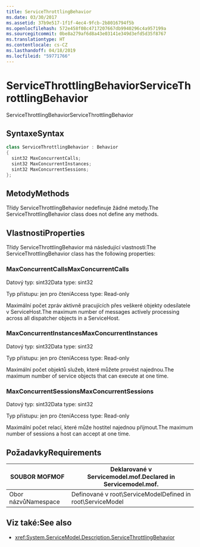 ```yaml
---
title: ServiceThrottlingBehavior
ms.date: 03/30/2017
ms.assetid: 37b9e517-1f1f-4ec4-9fcb-2b8016794f5b
ms.openlocfilehash: 572e458f08c4717207667db9940296c4a957199a
ms.sourcegitcommit: 0be8a279af6d8a43e03141e349d3efd5d35f8767
ms.translationtype: HT
ms.contentlocale: cs-CZ
ms.lasthandoff: 04/18/2019
ms.locfileid: "59771766"
---
```

# <a name="servicethrottlingbehavior"></a><span data-ttu-id="3f5f0-102">ServiceThrottlingBehavior</span><span class="sxs-lookup"><span data-stu-id="3f5f0-102">ServiceThrottlingBehavior</span></span>
<span data-ttu-id="3f5f0-103">ServiceThrottlingBehavior</span><span class="sxs-lookup"><span data-stu-id="3f5f0-103">ServiceThrottlingBehavior</span></span>  
  
## <a name="syntax"></a><span data-ttu-id="3f5f0-104">Syntaxe</span><span class="sxs-lookup"><span data-stu-id="3f5f0-104">Syntax</span></span>  
  
```csharp  
class ServiceThrottlingBehavior : Behavior  
{  
  sint32 MaxConcurrentCalls;  
  sint32 MaxConcurrentInstances;  
  sint32 MaxConcurrentSessions;  
};  
```  
  
## <a name="methods"></a><span data-ttu-id="3f5f0-105">Metody</span><span class="sxs-lookup"><span data-stu-id="3f5f0-105">Methods</span></span>  
 <span data-ttu-id="3f5f0-106">Třídy ServiceThrottlingBehavior nedefinuje žádné metody.</span><span class="sxs-lookup"><span data-stu-id="3f5f0-106">The ServiceThrottlingBehavior class does not define any methods.</span></span>  
  
## <a name="properties"></a><span data-ttu-id="3f5f0-107">Vlastnosti</span><span class="sxs-lookup"><span data-stu-id="3f5f0-107">Properties</span></span>  
 <span data-ttu-id="3f5f0-108">Třídy ServiceThrottlingBehavior má následující vlastnosti:</span><span class="sxs-lookup"><span data-stu-id="3f5f0-108">The ServiceThrottlingBehavior class has the following properties:</span></span>  
  
### <a name="maxconcurrentcalls"></a><span data-ttu-id="3f5f0-109">MaxConcurrentCalls</span><span class="sxs-lookup"><span data-stu-id="3f5f0-109">MaxConcurrentCalls</span></span>  
 <span data-ttu-id="3f5f0-110">Datový typ: sint32</span><span class="sxs-lookup"><span data-stu-id="3f5f0-110">Data type: sint32</span></span>  
  
 <span data-ttu-id="3f5f0-111">Typ přístupu: jen pro čtení</span><span class="sxs-lookup"><span data-stu-id="3f5f0-111">Access type: Read-only</span></span>  
  
 <span data-ttu-id="3f5f0-112">Maximální počet zpráv aktivně pracujících přes veškeré objekty odesílatele v ServiceHost.</span><span class="sxs-lookup"><span data-stu-id="3f5f0-112">The maximum number of messages actively processing across all dispatcher objects in a ServiceHost.</span></span>  
  
### <a name="maxconcurrentinstances"></a><span data-ttu-id="3f5f0-113">MaxConcurrentInstances</span><span class="sxs-lookup"><span data-stu-id="3f5f0-113">MaxConcurrentInstances</span></span>  
 <span data-ttu-id="3f5f0-114">Datový typ: sint32</span><span class="sxs-lookup"><span data-stu-id="3f5f0-114">Data type: sint32</span></span>  
  
 <span data-ttu-id="3f5f0-115">Typ přístupu: jen pro čtení</span><span class="sxs-lookup"><span data-stu-id="3f5f0-115">Access type: Read-only</span></span>  
  
 <span data-ttu-id="3f5f0-116">Maximální počet objektů služeb, které můžete provést najednou.</span><span class="sxs-lookup"><span data-stu-id="3f5f0-116">The maximum number of service objects that can execute at one time.</span></span>  
  
### <a name="maxconcurrentsessions"></a><span data-ttu-id="3f5f0-117">MaxConcurrentSessions</span><span class="sxs-lookup"><span data-stu-id="3f5f0-117">MaxConcurrentSessions</span></span>  
 <span data-ttu-id="3f5f0-118">Datový typ: sint32</span><span class="sxs-lookup"><span data-stu-id="3f5f0-118">Data type: sint32</span></span>  
  
 <span data-ttu-id="3f5f0-119">Typ přístupu: jen pro čtení</span><span class="sxs-lookup"><span data-stu-id="3f5f0-119">Access type: Read-only</span></span>  
  
 <span data-ttu-id="3f5f0-120">Maximální počet relací, které může hostitel najednou přijmout.</span><span class="sxs-lookup"><span data-stu-id="3f5f0-120">The maximum number of sessions a host can accept at one time.</span></span>  
  
## <a name="requirements"></a><span data-ttu-id="3f5f0-121">Požadavky</span><span class="sxs-lookup"><span data-stu-id="3f5f0-121">Requirements</span></span>  
  
|<span data-ttu-id="3f5f0-122">SOUBOR MOF</span><span class="sxs-lookup"><span data-stu-id="3f5f0-122">MOF</span></span>|<span data-ttu-id="3f5f0-123">Deklarované v Servicemodel.mof.</span><span class="sxs-lookup"><span data-stu-id="3f5f0-123">Declared in Servicemodel.mof.</span></span>|  
|---------|-----------------------------------|  
|<span data-ttu-id="3f5f0-124">Obor názvů</span><span class="sxs-lookup"><span data-stu-id="3f5f0-124">Namespace</span></span>|<span data-ttu-id="3f5f0-125">Definované v root\ServiceModel</span><span class="sxs-lookup"><span data-stu-id="3f5f0-125">Defined in root\ServiceModel</span></span>|  
  
## <a name="see-also"></a><span data-ttu-id="3f5f0-126">Viz také:</span><span class="sxs-lookup"><span data-stu-id="3f5f0-126">See also</span></span>

- <xref:System.ServiceModel.Description.ServiceThrottlingBehavior>
